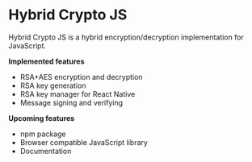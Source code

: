 # Hybrid Crypto JS
Hybrid Crypto JS is a hybrid encryption/decryption implementation for JavaScript.

**Implemented features**
- RSA+AES encryption and decryption
- RSA key generation
- RSA key manager for React Native
- Message signing and verifying

**Upcoming features**
- npm package
- Browser compatible JavaScript library
- Documentation
